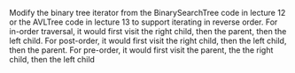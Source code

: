 Modify the binary tree iterator from the BinarySearchTree code in lecture 12 or the AVLTree code in lecture 13 to support iterating in reverse order. For in-order traversal, it would first visit the right child, then the parent, then the left child. For post-order, it would first visit the right child, then the left child, then the parent. For pre-order, it would first visit the parent, the the right child, then the left child
